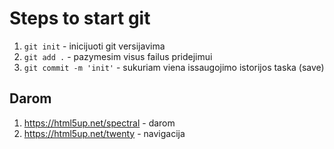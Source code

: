 # Steps to start git

1. `git init` - inicijuoti git versijavima
2. `git add .` - pazymesim visus failus pridejimui
3. `git commit -m 'init'` - sukuriam viena issaugojimo istorijos taska (save)

## Darom

1. https://html5up.net/spectral - darom
2. https://html5up.net/twenty - navigacija
